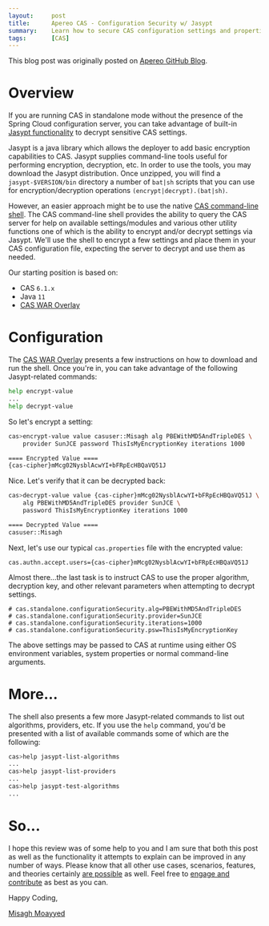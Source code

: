 ```yaml
---
layout:     post
title:      Apereo CAS - Configuration Security w/ Jasypt
summary:    Learn how to secure CAS configuration settings and properties with Jasypt.
tags:       [CAS]
---
```


<div class="alert alert-success"><i class="far fa-lightbulb"></i> This blog post was originally posted on <a href="https://github.com/apereo/apereo.github.io">Apereo GitHub Blog</a>.</div>

# Overview

If you are running CAS in standalone mode without the presence of the Spring Cloud configuration server, you can take advantage of built-in [Jasypt functionality](http://www.jasypt.org/) to decrypt sensitive CAS settings.

Jasypt is a java library which allows the deployer to add basic encryption capabilities to CAS. Jasypt supplies command-line tools useful for performing encryption, decryption, etc. In order to use the tools, you may download the Jasypt distribution. Once unzipped, you will find a `jasypt-$VERSION/bin` directory a number of `bat|sh` scripts that you can use for encryption/decryption operations `(encrypt|decrypt).(bat|sh)`.

<script async src="https://pagead2.googlesyndication.com/pagead/js/adsbygoogle.js"></script>
<ins class="adsbygoogle"
     style="display:block; text-align:center;"
     data-ad-layout="in-article"
     data-ad-format="fluid"
     data-ad-client="ca-pub-8081398210264173"
     data-ad-slot="3789603713"></ins>
<script>
     (adsbygoogle = window.adsbygoogle || []).push({});
</script>

However, an easier approach might be to use the native [CAS command-line shell](https://apereo.github.io/cas/development/installation/Configuring-Commandline-Shell.html). The CAS command-line shell provides the ability to query the CAS server for help on available settings/modules and various other utility functions one of which is the ability to encrypt and/or decrypt settings via Jasypt. We'll use the shell to encrypt a few settings and place them in your CAS configuration file, expecting the server to decrypt and use them as needed.

Our starting position is based on:

- CAS `6.1.x`
- Java `11`
- [CAS WAR Overlay](https://github.com/apereo/cas-overlay-template)

# Configuration

The [CAS WAR Overlay](https://github.com/apereo/cas-overlay-template) presents a few instructions on how to download and run the shell. Once you're in, you can take advantage of the following Jasypt-related commands:

```bash
help encrypt-value
...
help decrypt-value
```

So let's encrypt a setting:

```bash
cas>encrypt-value value casuser::Misagh alg PBEWithMD5AndTripleDES \
    provider SunJCE password ThisIsMyEncryptionKey iterations 1000

==== Encrypted Value ====
{cas-cipher}mMcg02NysblAcwYI+bFRpEcHBQaVQ51J
```

Nice. Let's verify that it can be decrypted back:

```bash
cas>decrypt-value value {cas-cipher}mMcg02NysblAcwYI+bFRpEcHBQaVQ51J \
    alg PBEWithMD5AndTripleDES provider SunJCE \
    password ThisIsMyEncryptionKey iterations 1000

==== Decrypted Value ====
casuser::Misagh
```

Next, let's use our typical `cas.properties` file with the encrypted value:

```properties
cas.authn.accept.users={cas-cipher}mMcg02NysblAcwYI+bFRpEcHBQaVQ51J
```

Almost there...the last task is to instruct CAS to use the proper algorithm, decryption key, and other relevant parameters when attempting to decrypt settings.

```properties
# cas.standalone.configurationSecurity.alg=PBEWithMD5AndTripleDES
# cas.standalone.configurationSecurity.provider=SunJCE
# cas.standalone.configurationSecurity.iterations=1000
# cas.standalone.configurationSecurity.psw=ThisIsMyEncryptionKey
```

The above settings may be passed to CAS at runtime using either OS environment variables,
system properties or normal command-line arguments.

# More...

The shell also presents a few more Jasypt-related commands to list out algorithms, providers, etc. If you use the `help` command, you'd be presented with a list of available commands some of which are the following:

```bash
cas>help jasypt-list-algorithms
...
cas>help jasypt-list-providers
...
cas>help jasypt-test-algorithms
...
```

# So...

I hope this review was of some help to you and I am sure that both this post as well as the functionality it attempts to explain can be improved in any number of ways. Please know that all other use cases, scenarios, features, and theories certainly [are possible](https://apereo.github.io/2017/02/18/onthe-theoryof-possibility/) as well. Feel free to [engage and contribute](https://apereo.github.io/cas/developer/Contributor-Guidelines.html) as best as you can.

Happy Coding,

[Misagh Moayyed](https://fawnoos.com)
